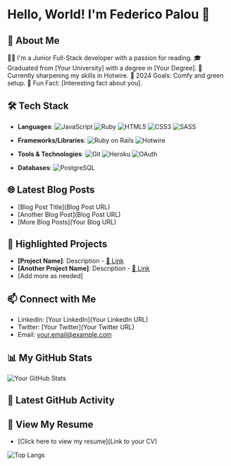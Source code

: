 # Hello, World! I'm Federico Palou 🌟

## 🚀 About Me
👨‍💻 I'm a Junior Full-Stack developer with a passion for reading.
🎓 Graduated from [Your University] with a degree in [Your Degree].
🌱 Currently sharpening my skills in Hotwire.
🎯 2024 Goals: Comfy and green setup.
🎉 Fun Fact: [Interesting fact about you].


## 🛠️ Tech Stack
- **Languages**: ![JavaScript](https://img.shields.io/badge/-JavaScript-%23F7DF1E?logo=javascript&logoColor=black)
![Ruby](https://img.shields.io/badge/-Ruby-%23CC342D?logo=ruby&logoColor=white)
![HTML5](https://img.shields.io/badge/-HTML5-%23E34F26?logo=html5&logoColor=white)
![CSS3](https://img.shields.io/badge/-CSS3-%231572B6?logo=css3&logoColor=white)
![SASS](https://img.shields.io/badge/-SASS-%23CC6699?logo=sass&logoColor=white)

- **Frameworks/Libraries**: ![Ruby on Rails](https://img.shields.io/badge/-Ruby_on_Rails-%23CC0000?logo=ruby-on-rails&logoColor=white)
![Hotwire](https://img.shields.io/badge/-Hotwire-%23DD4B25?logo=hotwire&logoColor=white)

- **Tools & Technologies**: ![Git](https://img.shields.io/badge/-Git-%23F05032?logo=git&logoColor=white)
![Heroku](https://img.shields.io/badge/-Heroku-%23430098?logo=heroku&logoColor=white)
![OAuth](https://img.shields.io/badge/-OAuth-%23E4405F?logo=oauth&logoColor=white)
- **Databases**: ![PostgreSQL](https://img.shields.io/badge/-PostgreSQL-%23336791?logo=postgresql&logoColor=white)







## 🌐 Latest Blog Posts
- [Blog Post Title](Blog Post URL)
- [Another Blog Post](Blog Post URL)
- [More Blog Posts](Your Blog URL)

## 🎨 Highlighted Projects
- **[Project Name]**: Description - [🔗 Link]()
- **[Another Project Name]**: Description - [🔗 Link]()
- [Add more as needed]

## 📫 Connect with Me
- LinkedIn: [Your LinkedIn](Your LinkedIn URL)
- Twitter: [Your Twitter](Your Twitter URL)
- Email: [your.email@example.com](mailto:your.email@example.com)

## 📊 My GitHub Stats
![Your GitHub Stats](https://github-readme-stats.vercel.app/api?username=yourusername&show_icons=true&theme=radical)

## 📝 Latest GitHub Activity
<!--START_SECTION:activity-->
<!--END_SECTION:activity-->

## 📜 View My Resume
- [Click here to view my resume](Link to your CV)

![Top Langs](https://github-readme-stats.vercel.app/api/top-langs/?username=yourusername&layout=compact)
